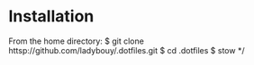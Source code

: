 # Installation
From the home directory:
    $ git clone httsp://github.com/ladybouy/.dotfiles.git 
    $ cd .dotfiles
    $ stow */ 
